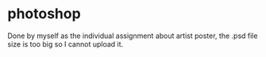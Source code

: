 # photoshop
Done by myself as the individual assignment about artist poster, the .psd file size is too big so I cannot upload it.

